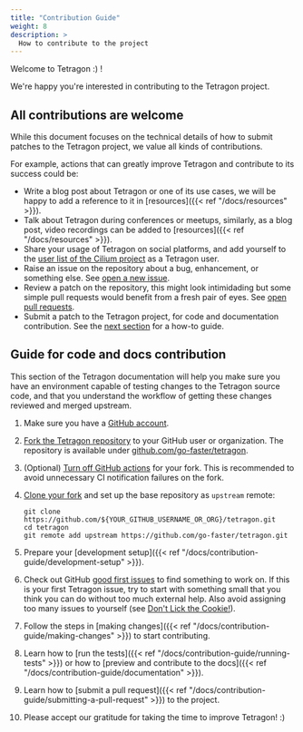 ```yaml
---
title: "Contribution Guide"
weight: 8
description: >
  How to contribute to the project
---
```


Welcome to Tetragon :) !

We're happy you're interested in contributing to the Tetragon project.

## All contributions are welcome

While this document focuses on the technical details of how to submit patches
to the Tetragon project, we value all kinds of contributions.

For example, actions that can greatly improve Tetragon and contribute to its
success could be:
- Write a blog post about Tetragon or one of its use cases, we will be happy to
  add a reference to it in [resources]({{< ref "/docs/resources" >}}).
- Talk about Tetragon during conferences or meetups, similarly, as a blog post,
  video recordings can be added to [resources]({{< ref "/docs/resources" >}}).
- Share your usage of Tetragon on social platforms, and add yourself to the
  [user list of the Cilium project](https://github.com/cilium/cilium/blob/main/USERS.md)
  as a Tetragon user.
- Raise an issue on the repository about a bug, enhancement, or something else.
  See [open a new issue](https://github.com/go-faster/tetragon/issues/new/choose).
- Review a patch on the repository, this might look intimidading but some
  simple pull requests would benefit from a fresh pair of eyes. See [open pull
  requests](https://github.com/go-faster/tetragon/pulls).
- Submit a patch to the Tetragon project, for code and documentation
  contribution. See the [next section](#guide-for-code-and-docs-contribution)
  for a how-to guide.

## Guide for code and docs contribution

This section of the Tetragon documentation will help you make sure you
have an environment capable of testing changes to the Tetragon source code,
and that you understand the workflow of getting these changes reviewed and
merged upstream.

1. Make sure you have a [GitHub account](https://github.com/join).

2. [Fork the Tetragon repository](https://docs.github.com/en/pull-requests/collaborating-with-pull-requests/working-with-forks/fork-a-repo)
   to your GitHub user or organization. The repository is available under
   [github.com/go-faster/tetragon](https://github.com/go-faster/tetragon).

3. (Optional) [Turn off GitHub actions](https://docs.github.com/en/repositories/managing-your-repositorys-settings-and-features/enabling-features-for-your-repository/managing-github-actions-settings-for-a-repository#about-github-actions-permissions-for-your-repository)
   for your fork. This is recommended to avoid unnecessary CI notification
   failures on the fork.

4. [Clone your fork](https://docs.github.com/en/repositories/creating-and-managing-repositories/cloning-a-repository)
   and set up the base repository as `upstream` remote:

   ```shell
   git clone https://github.com/${YOUR_GITHUB_USERNAME_OR_ORG}/tetragon.git
   cd tetragon
   git remote add upstream https://github.com/go-faster/tetragon.git
   ```

5. Prepare your [development setup]({{< ref "/docs/contribution-guide/development-setup" >}}).

6. Check out GitHub [good first issues](https://github.com/go-faster/tetragon/issues?q=is%3Aopen+is%3Aissue+label%3A%22good+first+issue%22)
   to find something to work on. If this is your first Tetragon issue, try to
   start with something small that you think you can do without too much
   external help. Also avoid assigning too many issues to yourself (see [Don't
   Lick the Cookie!](https://www.redhat.com/en/blog/dont-lick-cookie)).

7. Follow the steps in [making changes]({{< ref "/docs/contribution-guide/making-changes" >}})
   to start contributing.

8. Learn how to [run the tests]({{< ref "/docs/contribution-guide/running-tests" >}})
   or how to [preview and contribute to the docs]({{< ref "/docs/contribution-guide/documentation" >}}).

9. Learn how to [submit a pull request]({{< ref "/docs/contribution-guide/submitting-a-pull-request" >}})
   to the project.

10. Please accept our gratitude for taking the time to improve Tetragon! :)
